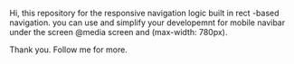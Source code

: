 Hi,
this repository for the responsive navigation logic built in rect -based navigation.
you can use and simplify your developemnt for mobile navibar under the screen  @media screen and (max-width: 780px).

Thank you.
Follow me for more.

